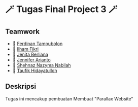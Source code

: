 # 🪄 Tugas Final Project 3 🪄

## Teamwork
- 👤 [Ferdinan Tampubolon]()
- 👤 [Ilham Fikri]()
- 👤 [Jenita Berliana]()
- 👤 [Jennifer Arianto]()
- 👤 [Shehnaz Nazyma Nabilah]()
- 👤 [Taufik Hidayatulloh]()

## Deskripsi
Tugas ini mencakup pembuatan Membuat "Parallax Website"
